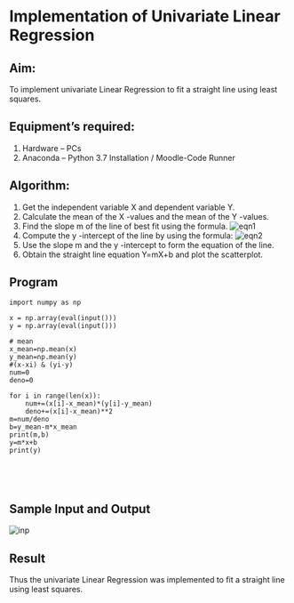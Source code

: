 # Implementation of Univariate Linear Regression
## Aim:
To implement univariate Linear Regression to fit a straight line using least squares.
## Equipment’s required:
1.	Hardware – PCs
2.	Anaconda – Python 3.7 Installation / Moodle-Code Runner
## Algorithm:
1.	Get the independent variable X and dependent variable Y.
2.	Calculate the mean of the X -values and the mean of the Y -values.
3.	Find the slope m of the line of best fit using the formula.
 ![eqn1](./eq1.jpg)
4.	Compute the y -intercept of the line by using the formula:
![eqn2](./eq2.jpg)  
5.	Use the slope m and the y -intercept to form the equation of the line.
6.	Obtain the straight line equation Y=mX+b and plot the scatterplot.
## Program
```
import numpy as np

x = np.array(eval(input()))
y = np.array(eval(input()))

# mean
x_mean=np.mean(x)
y_mean=np.mean(y)
#(x-xi) & (yi-y)
num=0
deno=0

for i in range(len(x)):
    num+=(x[i]-x_mean)*(y[i]-y_mean)
    deno+=(x[i]-x_mean)**2
m=num/deno
b=y_mean-m*x_mean
print(m,b)
y=m*x+b
print(y)





```
## Sample Input and Output
![inp](./input.jpg)
## Result
Thus the univariate Linear Regression was implemented to fit a straight line using least squares.
